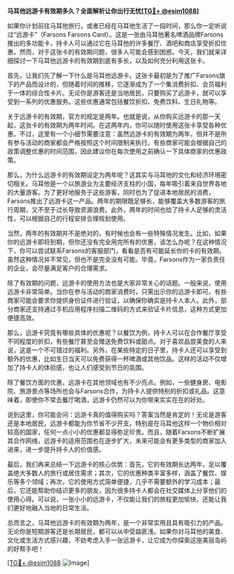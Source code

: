 **马耳他远游卡有效期多久？全面解析让你出行无忧[[TG💪+ @esim1088](https://t.me/s/esim1088)]**

如果你计划前往马耳他旅行，或者已经在马耳他生活了一段时间，那么你一定听说过“远游卡”（Farsons Farsons Card）。这是一张由马耳他著名啤酒品牌Farsons推出的多功能卡，持卡人可以通过它在马耳他的许多餐厅、酒吧和商店享受折扣优惠。然而，对于这张卡的有效期问题，很多人可能会感到困惑。今天，我们就来详细探讨一下马耳他远游卡的有效期到底有多长，以及如何充分利用这张卡。

首先，让我们先了解一下什么是马耳他远游卡。这张卡最初是为了推广Farsons旗下的产品而设计的，但随着时间的推移，它逐渐成为了一个集消费折扣、会员福利于一体的综合性卡片。无论你是游客还是当地居民，只要购买了远游卡，就可以享受到一系列的优惠服务。这些优惠通常包括餐饮折扣、免费饮料、生日礼物等。

关于远游卡的有效期，官方的规定是两年。也就是说，从你购买远游卡的那一天起，这张卡的有效期为两年时间。在这两年内，你可以随时使用这张卡享受各种优惠。不过，这里有一个小细节需要注意：虽然远游卡的有效期为两年，但并不是所有参与活动的商家都会严格按照这个时间限制来执行。有些商家可能会根据自己的政策调整优惠的时间范围，因此建议你在每次使用之前确认一下具体商家的优惠政策。

那么，为什么远游卡的有效期设定为两年呢？这其实与马耳他的文化和经济环境密切相关。马耳他是一个以旅游业为主要经济支柱的小国，每年吸引着来自世界各地的大量游客。为了更好地服务于这些游客，同时也为了促进本地居民的消费，Farsons推出了远游卡这一产品。两年的期限既足够长，能够覆盖大多数游客的旅行周期，又不至于过长导致资源浪费。此外，两年的时间也给了持卡人足够的灵活性，可以根据自己的行程安排合理规划使用。

当然，两年的有效期并不是绝对的，有时候也会有一些特殊情况发生。比如，如果你的远游卡即将到期，但你还没有完全用完所有的优惠，该怎么办呢？在这种情况下，你可以尝试联系Farsons的客服部门，看看是否有可能延长你的卡的有效期。虽然这种情况并不常见，但也不是完全没有可能。毕竟，Farsons作为一家负责任的企业，会尽量满足客户的合理需求。

除了有效期的问题，远游卡的使用方法也是大家非常关心的话题。一般来说，使用远游卡非常简单。当你在参与活动的商家消费时，只需出示你的远游卡即可。有些商家可能会要求你提供身份证件进行验证，以确保你确实是持卡人本人。此外，部分商家还支持通过手机应用程序扫描二维码的方式来验证卡片信息，这种方式更加便捷高效。

那么，远游卡究竟有哪些具体的优惠呢？以餐饮为例，持卡人可以在合作餐厅享受不同程度的折扣，有些餐厅甚至会赠送免费饮料或甜点。对于喜欢品尝美食的人来说，这是一个不可错过的福利。另外，在某些特定的日子里，持卡人还可以享受到额外的优惠，比如生日当天可以免费获得一杯啤酒或其他饮品。这样的活动不仅增加了持卡人的体验感，也让人们感受到节日的氛围。

除了餐饮方面的优惠，远游卡在其他领域也有不少亮点。例如，一些健身房、电影院、旅游景点等场所也会与Farsons合作，为持卡人提供特别的折扣或礼品。这意味着，即使你不常去餐厅喝酒，远游卡仍然可以为你带来实实在在的好处。

说到这里，你可能会问：远游卡真的值得购买吗？答案当然是肯定的！无论是游客还是本地居民，远游卡都能为你节省不少开支。特别是在马耳他这样一个物价相对较高的国家，任何一点小小的优惠都显得弥足珍贵。而且，随着Farsons不断扩展其合作网络，远游卡的适用范围也在逐步扩大，未来可能会有更多类型的商家加入进来，进一步提升持卡人的价值感。

最后，我们再来总结一下远游卡的核心优势：首先，它的有效期长达两年，足以覆盖绝大多数人的旅行或居住需求；其次，它的优惠种类丰富多样，涵盖了餐饮、娱乐等多个领域；再次，它的使用方式简单便捷，几乎不需要额外的学习成本；最后，它还能帮助你结识更多的朋友，因为很多持卡人都会在社交媒体上分享他们的使用心得。可以说，一张小小的远游卡，不仅能让我们的旅程更加愉快，还能让我们更好地融入当地的日常生活。

总而言之，马耳他远游卡的有效期为两年，是一个非常实用且具有吸引力的产品。无论你是短期游客还是长期居民，都可以从中受益匪浅。如果你对马耳他的美食、文化或生活方式感兴趣，不妨考虑入手一张远游卡，让它成为你探索这座美丽岛屿的好帮手吧！

[[TG💪+ @esim1088](https://t.me/s/esim1088) ![Image](https://i.postimg.cc/4NQfJmqS/Snipaste-2025-05-13-00-14-12.png)]